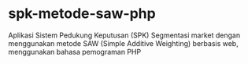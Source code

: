 # spk-metode-saw-php


Aplikasi Sistem Pedukung Keputusan (SPK) Segmentasi market dengan menggunakan metode SAW (Simple Additive Weighting) berbasis web, menggunakan bahasa pemograman PHP
